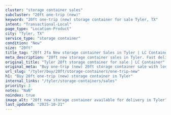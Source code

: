```yaml
---
cluster: "storage container sales"
subcluster: "20ft one-trip (new)"
keyword: "20ft one-trip (new) storage container for sale Tyler, TX"
intent: "Transactional-Local"
page_type: "Location-Product"
city: "Tyler, TX"
service_type: "storage container"
condition: "New"
size: "20ft"
title_tag: "20ft 2fa New storage container Sales in Tyler | LC Container"
meta_description: "20ft new storage container sales in Tyler. Fast delivery, competitive pricing. Serving storage containers area. Quote ID: 9PC. Call (214) 524-4168 for your free quote today."
original_title: "Tyler 20ft storage container for sale | LC Container"
original_meta: "Buy one-trip (new) 20ft storage container sale with local delivery in Tyler, TX. LC Container — local Since 2003. Request a fast quote today."
url_slug: "/tyler/buy/20ft/storage-containers/one-trip-new"
h1: "Buy 20ft one-trip (new) storage container in Tyler"
internal_links: "/tyler/storage-containers/sales"
priority: 3
notes: "NaN"
noindex: true
image_alt: "20ft new storage container available for delivery in Tyler"
last_updated: "2025-10-21"
---
```


<!-- TODO: Add unique city/inventory copy, images, and internal links here. -->
